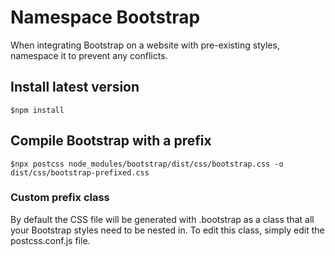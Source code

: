 # Namespace Bootstrap
 
When integrating Bootstrap on a website with pre-existing styles, namespace it to prevent any conflicts.

## Install latest version

``$npm install``

## Compile Bootstrap with a prefix

``$npx postcss node_modules/bootstrap/dist/css/bootstrap.css -o dist/css/bootstrap-prefixed.css``

### Custom prefix class

By default the CSS file will be generated with .bootstrap as a class that all your Bootstrap styles need to be nested in. To edit this class, simply edit the postcss.conf.js file.
